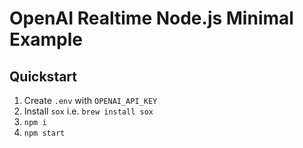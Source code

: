# OpenAI Realtime Node.js Minimal Example

## Quickstart

1. Create `.env` with `OPENAI_API_KEY`
2. Install `sox` i.e. `brew install sox`
3. `npm i`
4. `npm start`
